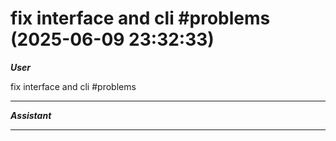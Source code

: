 <!-- Generated by SpecStory -->

# fix interface and cli #problems  (2025-06-09 23:32:33)

_**User**_

fix interface and cli #problems 

---

_**Assistant**_



---


